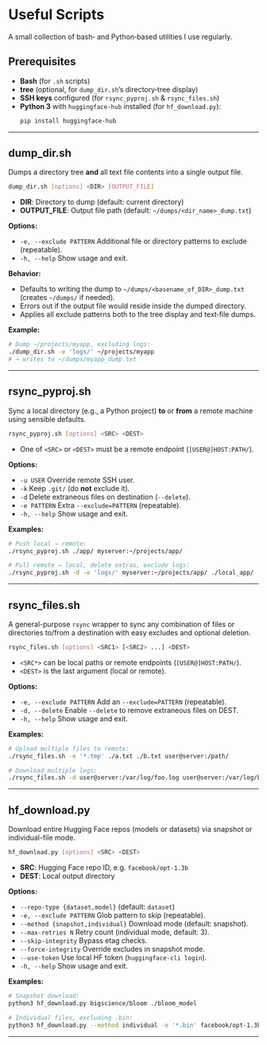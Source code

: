 # Useful Scripts

A small collection of bash‑ and Python‑based utilities I use regularly.

## Prerequisites

- **Bash** (for `.sh` scripts)
- **tree** (optional, for `dump_dir.sh`’s directory‑tree display)
- **SSH keys** configured (for `rsync_pyproj.sh` & `rsync_files.sh`)
- **Python 3** with `huggingface-hub` installed (for `hf_download.py`):
  ```bash
  pip install huggingface-hub
  ```

---

## dump_dir.sh

Dumps a directory tree **and** all text file contents into a single output file.

```bash
dump_dir.sh [options] <DIR> [OUTPUT_FILE]
```

- **DIR**: Directory to dump (default: current directory)
- **OUTPUT_FILE**: Output file path (default: `~/dumps/<dir_name>_dump.txt`)

**Options:**

- `-e, --exclude PATTERN`
Additional file or directory patterns to exclude (repeatable).
- `-h, --help`
Show usage and exit.

**Behavior:**

- Defaults to writing the dump to `~/dumps/<basename_of_DIR>_dump.txt` (creates `~/dumps/` if needed).
- Errors out if the output file would reside inside the dumped directory.
- Applies all exclude patterns both to the tree display and text‑file dumps.

**Example:**

```bash
# Dump ~/projects/myapp, excluding logs:
./dump_dir.sh -e 'logs/' ~/projects/myapp
# → writes to ~/dumps/myapp_dump.txt
```

---

## rsync_pyproj.sh

Sync a local directory (e.g., a Python project) **to** or **from** a remote machine using sensible defaults.

```bash
rsync_pyproj.sh [options] <SRC> <DEST>
```

- One of `<SRC>` or `<DEST>` must be a remote endpoint (`[USER@]HOST:PATH/`).

**Options:**

- `-u USER`
Override remote SSH user.
- `-k`
Keep `.git/` (do **not** exclude it).
- `-d`
Delete extraneous files on destination (`--delete`).
- `-e PATTERN`
Extra `--exclude=PATTERN` (repeatable).
- `-h, --help`
Show usage and exit.

**Examples:**

```bash
# Push local → remote:
./rsync_pyproj.sh ./app/ myserver:~/projects/app/

# Pull remote → local, delete extras, exclude logs:
./rsync_pyproj.sh -d -e 'logs/' myserver:~/projects/app/ ./local_app/
```

---

## rsync_files.sh

A general-purpose `rsync` wrapper to sync any combination of files or directories to/from a destination with easy excludes and optional deletion.

```bash
rsync_files.sh [options] <SRC1> [<SRC2> ...] <DEST>
```

- `<SRC*>` can be local paths or remote endpoints (`[USER@]HOST:PATH/`).
- `<DEST>` is the last argument (local or remote).

**Options:**

- `-e, --exclude PATTERN`
Add an `--exclude=PATTERN` (repeatable).
- `-d, --delete`
Enable `--delete` to remove extraneous files on DEST.
- `-h, --help`
Show usage and exit.

**Examples:**

```bash
# Upload multiple files to remote:
./rsync_files.sh -e '*.tmp' ./a.txt ./b.txt user@server:/path/

# Download multiple logs:
./rsync_files.sh -d user@server:/var/log/foo.log user@server:/var/log/bar.log ~/logs/
```

---

## hf_download.py

Download entire Hugging Face repos (models or datasets) via snapshot or individual-file mode.

```bash
hf_download.py [options] <SRC> <DEST>
```

- **SRC**: Hugging Face repo ID, e.g. `facebook/opt-1.3b`
- **DEST**: Local output directory

**Options:**

- `--repo-type {dataset,model}` (default: `dataset`)
- `-e, --exclude PATTERN`
Glob pattern to skip (repeatable).
- `--method {snapshot,individual}`
Download mode (default: snapshot).
- `--max-retries N`
Retry count (individual mode, default: 3).
- `--skip-integrity`
Bypass etag checks.
- `--force-integrity`
Override excludes in snapshot mode.
- `--use-token`
Use local HF token (`huggingface-cli login`).
- `-h, --help`
Show usage and exit.

**Examples:**

```bash
# Snapshot download:
python3 hf_download.py bigscience/bloom ./bloom_model

# Individual files, excluding .bin:
python3 hf_download.py --method individual -e '*.bin' facebook/opt-1.3b ./opt_model
```

---

